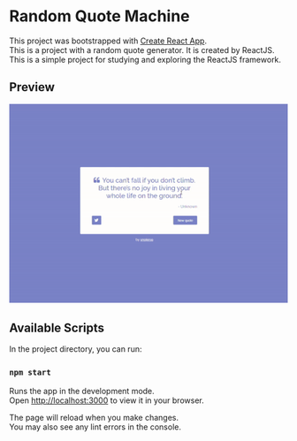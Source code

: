 # Random Quote Machine

This project was bootstrapped with [Create React App](https://github.com/facebook/create-react-app). \
This is a project with a random quote generator. It is created by ReactJS. This is a simple project for studying and exploring the ReactJS framework.

## Preview

![Random quote machine gif!](/random_quote.gif "Random quote machine gif!")

## Available Scripts

In the project directory, you can run:

### `npm start`

Runs the app in the development mode.\
Open [http://localhost:3000](http://localhost:3000) to view it in your browser.

The page will reload when you make changes.\
You may also see any lint errors in the console.